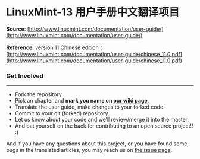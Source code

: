 LinuxMint-13 用户手册中文翻译项目
==========================

**Source**: [http://www.linuxmint.com/documentation/user-guide/](http://www.linuxmint.com/documentation/user-guide/)

**Reference**: version 11 Chinese edition： [http://www.linuxmint.com/documentation/user-guide/chinese_11.0.pdf](http://www.linuxmint.com/documentation/user-guide/chinese_11.0.pdf)


### Get Involved

----

- Fork the repository.
- Pick an chapter and **mark you name on [our wiki page](https://github.com/oppih/LinuxMint-13-User-Guide-zh/wiki)**.
- Translate the user guide, make changes to your forked code.
- Commit to your git (forked) repository.
- Let us know about your code and we’ll review/merge it into the master.
- And pat yourself on the back for contributing to an open source project!!  :)
 
And if you have any questions about this project, or you have found some bugs in the translated articles, you may reach us on [the issue page](https://github.com/oppih/LinuxMint-13-User-Guide-zh/issues).